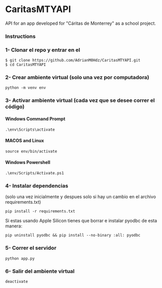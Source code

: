 # CaritasMTYAPI

API for an app developed for "Cáritas de Monterrey" as a school project.

### Instructions

### 1- Clonar el repo y entrar en el
```{bash}
$ git clone https://github.com/AdrianM0Hdz/CaritasMTYAPI.git
$ cd CaritasMTYAPI
```

### 2- Crear ambiente virtual (solo una vez por computadora)
```{bash}
python -m venv env
```

### 3- Activar ambiente virtual (cada vez que se desee correr el código)
#### Windows Command Prompt
```{bash}
.\env\Scripts\activate
```

#### MACOS and Linux
```{bash}
source env/bin/activate
```

#### Windows Powershell
```{bash}
.\env/Scripts/Activate.ps1
```

### 4- Instalar dependencias
(solo una vez inicialmente y despues solo si hay un cambio en el archivo requirements.txt)
```{bash}
pip install -r requirements.txt
```

Si estas usando Apple Silicon tienes que borrar e instalar pyodbc de esta manera:
```{bash}
pip uninstall pyodbc && pip install --no-binary :all: pyodbc
```

### 5- Correr el servidor
```{bash}
python app.py
```

### 6- Salir del ambiente virtual
```{bash}
deactivate
```
